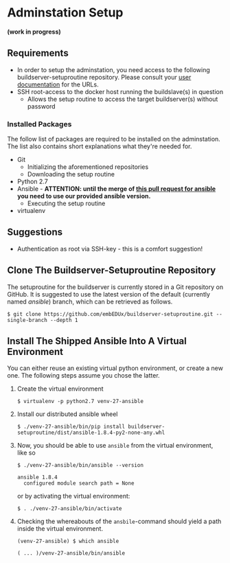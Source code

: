 # Adminstation Setup
**(work in progress)**

## Requirements
* In order to setup the adminstation, you need access to the following
buildserver-setuproutine repository. Please consult your [user
documentation](post-install/user-documentation.md) for the URLs.
* SSH root-access to the docker host running the buildslave(s) in question
    * Allows the setup routine to access the target buildserver(s) without
      password

### Installed Packages
The follow list of packages are required to be installed on the adminstation.
The list also contains short explanations what they're needed for.

* Git
    * Initializing the aforementioned repositories
    * Downloading the setup routine
* Python 2.7
* Ansible - **ATTENTION: until the merge of [this pull request for
      ansible](https://github.com/ansible/ansible-modules-core/pull/547)
      you need to use our provided ansible version.**
    * Executing the setup routine
* virtualenv

## Suggestions
* Authentication as root via SSH-key - this is a comfort suggestion!

## Clone The Buildserver-Setuproutine Repository
The setuproutine for the buildserver is currently stored in a Git repository on
GitHub. It is suggested to use the latest version of the default (currently
named *ansible*) branch, which can be retrieved as follows.

`
$ git clone https://github.com/embEDUx/buildserver-setuproutine.git --single-branch --depth 1
`
## Install The Shipped Ansible Into A Virtual Environment
You can either reuse an existing virtual python environment, or create a new
one. The following steps assume you chose the latter.

1. Create the virtual environment

    `
    $ virtualenv -p python2.7 venv-27-ansible
    `

1. Install our distributed ansible wheel

    `
    $ ./venv-27-ansible/bin/pip install buildserver-setuproutine/dist/ansible-1.8.4-py2-none-any.whl
    `

1. Now, you should be able to use `ansible` from the virtual environment, like so

    `
    $ ./venv-27-ansible/bin/ansible --version
    `
    ```
    ansible 1.8.4
      configured module search path = None
    ```

    or by activating the virtual environment:

    `
    $ . ./venv-27-ansible/bin/activate
    `

1. Checking the whereabouts of the `ansbile`-command should yield a path inside the
virtual environment.

    `
    (venv-27-ansible) $ which ansible
    `

    ```
    ( ... )/venv-27-ansible/bin/ansible
    ```
